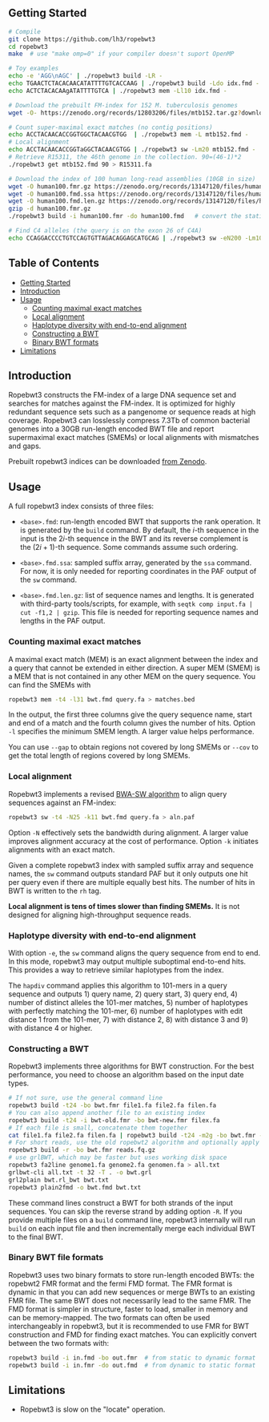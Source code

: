 ## <a name="start"></a>Getting Started
```sh
# Compile
git clone https://github.com/lh3/ropebwt3
cd ropebwt3
make  # use "make omp=0" if your compiler doesn't suport OpenMP

# Toy examples
echo -e 'AGG\nAGC' | ./ropebwt3 build -LR -
echo TGAACTCTACACAACATATTTTGTCACCAAG | ./ropebwt3 build -Ldo idx.fmd -
echo ACTCTACACAAgATATTTTGTCA | ./ropebwt3 mem -Ll10 idx.fmd -

# Download the prebuilt FM-index for 152 M. tuberculosis genomes
wget -O- https://zenodo.org/records/12803206/files/mtb152.tar.gz?download=1 | tar -zxf -

# Count super-maximal exact matches (no contig positions)
echo ACCTACAACACCGGTGGCTACAACGTGG  | ./ropebwt3 mem -L mtb152.fmd -
# Local alignment
echo ACCTACAACACCGGTaGGCTACAACGTGG | ./ropebwt3 sw -Lm20 mtb152.fmd -
# Retrieve R15311, the 46th genome in the collection. 90=(46-1)*2
./ropebwt3 get mtb152.fmd 90 > R15311.fa

# Download the index of 100 human long-read assemblies (10GB in size)
wget -O human100.fmr.gz https://zenodo.org/records/13147120/files/human100.fmr.gz?download=1
wget -O human100.fmd.ssa https://zenodo.org/records/13147120/files/human100.fmd.ssa?download=1
wget -O human100.fmd.len.gz https://zenodo.org/records/13147120/files/human100.fmd.len.gz?download=1
gzip -d human100.fmr.gz
./ropebwt3 build -i human100.fmr -do human100.fmd   # convert the static format for speed

# Find C4 alleles (the query is on the exon 26 of C4A)
echo CCAGGACCCCTGTCCAGTGTTAGACAGGAGCATGCAG | ./ropebwt3 sw -eN200 -Lm10 human100.fmd -
```

## Table of Contents

- [Getting Started](#start)
- [Introduction](#intro)
- [Usage](#use)
  - [Counting maximal exact matches](#mem)
  - [Local alignment](#bwasw)
  - [Haplotype diversity with end-to-end alignment](#e2e)
  - [Constructing a BWT](#build)
  - [Binary BWT formats](#format)
- [Limitations](#limit)

## <a name="intro"></a>Introduction

Ropebwt3 constructs the FM-index of a large DNA sequence set and searches for
matches against the FM-index. It is optimized for highly redundant sequence
sets such as a pangenome or sequence reads at high coverage. Ropebwt3 can
losslessly compress 7.3Tb of common bacterial genomes into a 30GB run-length
encoded BWT file and report supermaximal exact matches (SMEMs) or local
alignments with mismatches and gaps.

Prebuilt ropebwt3 indices can be downloaded [from Zenodo][zenodo].

## <a name="use"></a>Usage

A full ropebwt3 index consists of three files:

* `<base>.fmd`: run-length encoded BWT that supports the rank operation. It is
  generated by the `build` command. By default, the $i$-th sequence in the input
  is the $2i$-th sequence in the BWT and its reverse complement is the
  $(2i+1)$-th sequence. Some commands assume such ordering.

* `<base>.fmd.ssa`: sampled suffix array, generated by the `ssa` command. For
  now, it is only needed for reporting coordinates in the PAF output of the
  `sw` command.

* `<base>.fmd.len.gz`: list of sequence names and lengths. It is generated
  with third-party tools/scripts, for example, with `seqtk comp input.fa | cut
  -f1,2 | gzip`. This file is needed for reporting sequence names and lengths
  in the PAF output.

### <a name="mem"></a>Counting maximal exact matches

A maximal exact match (MEM) is an exact alignment between the index and a query
that cannot be extended in either direction. A super MEM (SMEM) is a MEM that
is not contained in any other MEM on the query sequence. You can find the SMEMs
with
```sh
ropebwt3 mem -t4 -l31 bwt.fmd query.fa > matches.bed
```
In the output, the first three columns give the query sequence name, start and
end of a match and the fourth column gives the number of hits. Option `-l`
specifies the minimum SMEM length. A larger value helps performance.

You can use `--gap` to obtain regions not covered by long SMEMs or `--cov` to
get the total length of regions covered by long SMEMs.

### <a name="bwasw"></a>Local alignment

Ropebwt3 implements a revised [BWA-SW algorithm][bwasw] to align query
sequences against an FM-index:
```sh
ropebwt3 sw -t4 -N25 -k11 bwt.fmd query.fa > aln.paf
```
Option `-N` effectively sets the bandwidth during alignment. A larger value
improves alignment accuracy at the cost of performance. Option `-k` initiates
alignments with an exact match.

Given a complete ropebwt3 index with sampled suffix array and sequence names,
the `sw` command outputs standard PAF but it only outputs one hit per query
even if there are multiple equally best hits. The number of hits in BWT is
written to the `rh` tag.

**Local alignment is tens of times slower than finding SMEMs.** It is not designed
for aligning high-throughput sequence reads.

### <a name="e2e"></a>Haplotype diversity with end-to-end alignment

With option `-e`, the `sw` command aligns the query sequence from end to end.
In this mode, ropebwt3 may output multiple suboptimal end-to-end hits.
This provides a way to retrieve similar haplotypes from the index.

The `hapdiv` command applies this algorithm to 101-mers in a query sequence and
outputs 1) query name, 2) query start, 3) query end, 4) number of distinct
alleles the 101-mer matches, 5) number of haplotypes with perfectly matching
the 101-mer, 6) number of haplotypes with edit distance 1 from the 101-mer,
7) with distance 2, 8) with distance 3 and 9) with distance 4 or higher.

### <a name="build"></a>Constructing a BWT

Ropebwt3 implements three algorithms for BWT construction. For the best
performance, you need to choose an algorithm based on the input date types.

```sh
# If not sure, use the general command line
ropebwt3 build -t24 -bo bwt.fmr file1.fa file2.fa filen.fa
# You can also append another file to an existing index
ropebwt3 build -t24 -i bwt-old.fmr -bo bwt-new.fmr filex.fa
# If each file is small, concatenate them together
cat file1.fa file2.fa filen.fa | ropebwt3 build -t24 -m2g -bo bwt.fmr -
# For short reads, use the old ropebwt2 algorithm and optionally apply RCLO (option -r)
ropebwt3 build -r -bo bwt.fmr reads.fq.gz
# use grlBWT, which may be faster but uses working disk space
ropebwt3 fa2line genome1.fa genome2.fa genomen.fa > all.txt
grlbwt-cli all.txt -t 32 -T . -o bwt.grl
grl2plain bwt.rl_bwt bwt.txt
ropebwt3 plain2fmd -o bwt.fmd bwt.txt
```

These command lines construct a BWT for both strands of the input sequences.
You can skip the reverse strand by adding option `-R`.
If you provide multiple files on a `build` command line, ropebwt3 internally
will run `build` on each input file and then incrementally merge each
individual BWT to the final BWT.

### <a name="format"></a>Binary BWT file formats

Ropebwt3 uses two binary formats to store run-length encoded BWTs: the ropebwt2
FMR format and the fermi FMD format. The FMR format is dynamic in that you can
add new sequences or merge BWTs to an existing FMR file. The same BWT does not
necessarily lead to the same FMR. The FMD format is simpler in structure,
faster to load, smaller in memory and can be memory-mapped. The two formats can
often be used interchangeably in ropebwt3, but it is recommended to use FMR for BWT
construction and FMD for finding exact matches. You can explicitly convert
between the two formats with:
```sh
ropebwt3 build -i in.fmd -bo out.fmr  # from static to dynamic format
ropebwt3 build -i in.fmr -do out.fmd  # from dynamic to static format
```
<!--
## <a name="dev"></a>For Developers

You can encode and decode a FMD file with [rld0.h](rld0.h) and
[rld0.c](rld0.c). The two-file library also supports the rank() operator. Here
is a small program to convert FMD to plain text:
```c
// compile with "gcc -O3 rld0.c this.c"; run with "./a.out idx.fmd > out.txt"
#include <stdio.h>
#include "rld0.h"
int main(int argc, char *argv[]) {
  if (argc < 2) return 1;
  rld_t *e = rld_restore(argv[1]);
  rlditr_t ei; // iterator
  rld_itr_init(e, &ei, 0);
  int c;
  int64_t i, l;
  while ((l = rld_dec(e, &ei, &c, 0)) > 0)
    for (i = 0; i < l; ++i) putchar("\nACGTN"[c]);
  rld_destroy(e);
  return 0;
}
```
and to count a string in an FMD file:
```c
// compile with "gcc -O3 rld0.c this.c"; run with "./a.out idx.fmd AGCATAG"
#include <stdint.h>
#include <string.h>
#include <stdio.h>
#include "rld0.h"
int main(int argc, char *argv[]) {
  if (argc < 3) return 1;
  rld_t *e = rld_restore(argv[1]);
  uint64_t k = 0, l = e->cnt[6], ok[6], ol[6];
  const char *s = argv[2];
  int i, len = strlen(s);
  for (i = len - 1; i >= 0; --i) { // backward search
    int c = s[i];
    c = c=='A'?1:c=='C'?2:c=='G'?3:c=='T'?4:5;
    rld_rank2a(e, k, l, ok, ol);
    k = e->cnt[c] + ok[c];
    l = e->cnt[c] + ol[c];
    if (k == l) break;
  }
  printf("%ld\n", (long)(l - k));
  rld_destroy(e);
  return 0;
}
```
-->

## <a name="limit"></a>Limitations

* Ropebwt3 is slow on the "locate" operation.

[grlbwt]: https://github.com/ddiazdom/grlBWT
[movi]: https://github.com/mohsenzakeri/Movi
[bigbwt]: https://gitlab.com/manzai/Big-BWT
[fm2]: https://github.com/lh3/fermi2
[rb2]: https://github.com/lh3/ropebwt2
[zenodo]: https://zenodo.org/records/11533210
[rb2-paper]: https://academic.oup.com/bioinformatics/article/30/22/3274/2391324
[fm-paper]: https://academic.oup.com/bioinformatics/article/28/14/1838/218887
[atb02]: https://ftp.ebi.ac.uk/pub/databases/AllTheBacteria/Releases/0.2/
[bwasw]: https://pubmed.ncbi.nlm.nih.gov/20080505/

